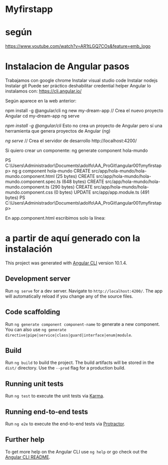 # Myfirstapp

# según
https://www.youtube.com/watch?v=AR1tLGQ7COs&feature=emb_logo

# Instalacion de Angular pasos
Trabajamos con google chrome
Instalar visual studio code
Instalar nodejs
Instalar git
Puede ser práctico deshabilitar credential helper
Angular lo instalamos con: https://cli.angular.io/

Según aparece en la web anterior:

npm install -g @angular/cli
ng new my-dream-app  // Crea el nuevo proyecto Angular
cd my-dream-app
ng serve

*npm install -g @angular/cli*
Esto no crea un proyecto de Angular pero sí una herramienta 
que genera proyectos de Angular (ng)

*ng serve*  // Crea el servidor de desarrollo
http://localhost:4200/

Si quiero crear un componente:
ng generate component hola-mundo

PS C:\Users\Administrador\Documents\adolfo\AA_ProGit\angular001\myfirstapp> ng g component hola-mundo
CREATE src/app/hola-mundo/hola-mundo.component.html (25 bytes)
CREATE src/app/hola-mundo/hola-mundo.component.spec.ts (648 bytes)
CREATE src/app/hola-mundo/hola-mundo.component.ts (290 bytes)
CREATE src/app/hola-mundo/hola-mundo.component.css (0 bytes)
UPDATE src/app/app.module.ts (491 bytes)
PS C:\Users\Administrador\Documents\adolfo\AA_ProGit\angular001\myfirstapp>

En app.component.html escribimos solo la línea:

  <app-hola-mundo></app-hola-mundo>  



# a partir de aquí generado con la instalación
This project was generated with [Angular CLI](https://github.com/angular/angular-cli) version 10.1.4.

## Development server

Run `ng serve` for a dev server. Navigate to `http://localhost:4200/`. The app will automatically reload if you change any of the source files.

## Code scaffolding

Run `ng generate component component-name` to generate a new component. You can also use `ng generate directive|pipe|service|class|guard|interface|enum|module`.

## Build

Run `ng build` to build the project. The build artifacts will be stored in the `dist/` directory. Use the `--prod` flag for a production build.

## Running unit tests

Run `ng test` to execute the unit tests via [Karma](https://karma-runner.github.io).

## Running end-to-end tests

Run `ng e2e` to execute the end-to-end tests via [Protractor](http://www.protractortest.org/).

## Further help

To get more help on the Angular CLI use `ng help` or go check out the [Angular CLI README](https://github.com/angular/angular-cli/blob/master/README.md).
